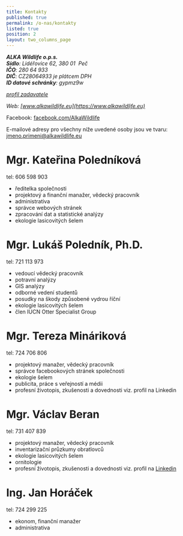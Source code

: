 ```yaml
---
title: Kontakty
published: true
permalink: /o-nas/kontakty
listed: true
position: 2
layout: two_columns_page
---
```

_**ALKA Wildlife o.p.s.**_  
_**Sídlo**: Lidéřovice 62, 380 01  Peč_  
_**IČO**: 280 64 933_  
_**DIČ**: CZ28064933 je plátcem DPH_  
_**ID datové schránky**: gypmz9w_

_[profil zadavatele](https://www.vhodne-uverejneni.cz/profil/28064933)_

_Web: [www.alkawildlife.eu](https://www.alkawildlife.eu)_

Facebook:
[facebook.com/AlkaWildlife](https://www.facebook.com/AlkaWildlife)

E-mailové adresy pro všechny níže uvedené osoby jsou ve tvaru: jmeno.primeni@alkawildlife.eu

# Mgr. Kateřina Poledníková

tel: 606 598 903

* ředitelka společnosti
* projektový a finanční manažer, vědecký pracovník
* administrativa
* správce webových stránek
* zpracování dat a statistické analýzy
* ekologie lasicovitých šelem

# Mgr. Lukáš Poledník, Ph.D.

tel: 721 113 973

* vedoucí vědecký pracovník
* potravní analýzy
* GIS analýzy
* odborné vedení studentů
* posudky na škody způsobené vydrou říční
* ekologie lasicovitých šelem
* člen IUCN Otter Specialist Group

# Mgr. Tereza Mináriková

tel: 724 706 806

* projektový manažer, vědecký pracovník
* správce facebookových stránek společnosti
* ekologie šelem
* publicita, práce s veřejností a médii
* profesní životopis, zkušenosti a dovednosti viz. profil na Linkedin

# Mgr. Václav Beran

tel: 731 407 839

* projektový manažer, vědecký pracovník
* inventarizační průzkumy obratlovců
* ekologie lasicovitých šelem
* ornitologie
* profesní životopis, zkušenosti a dovednosti viz. profil na [Linkedin ](https://www.linkedin.com/in/václav-beran-5709705a)

# Ing. Jan Horáček

tel: 724 299 225

* ekonom, finanční manažer
* administrativa
